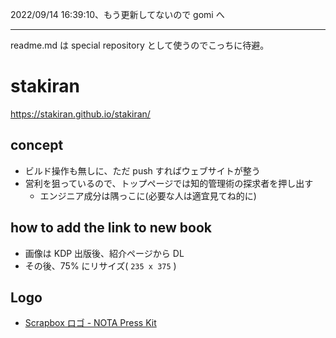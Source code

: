 2022/09/14 16:39:10、もう更新してないので gomi へ

***

readme.md は special repository として使うのでこっちに待避。

# stakiran
https://stakiran.github.io/stakiran/

## concept
- ビルド操作も無しに、ただ push すればウェブサイトが整う
- 営利を狙っているので、トップページでは知的管理術の探求者を押し出す
  - エンジニア成分は隅っこに(必要な人は適宜見てね的に)

## how to add the link to new book
- 画像は KDP 出版後、紹介ページから DL
- その後、75% にリサイズ( `235 x 375` )

## Logo
- [Scrapbox ロゴ - NOTA Press Kit](https://scrapbox.io/nota-press/Scrapbox_%E3%83%AD%E3%82%B4)
